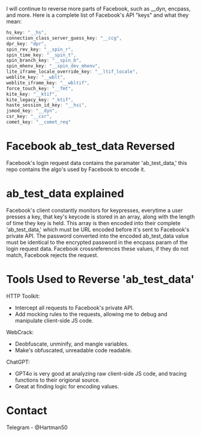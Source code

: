 I will continue to reverse more parts of Facebook, such as __dyn, encpass, and more. Here is a complete list of Facebook's API "keys" and what they mean:

```js
hs_key: "__hs",
connection_class_server_guess_key: "__ccg",
dpr_key: "dpr",
spin_rev_key: "__spin_r",
spin_time_key: "__spin_t",
spin_branch_key: "__spin_b",
spin_mhenv_key: "__spin_dev_mhenv",
lite_iframe_locale_override_key: "__ltif_locale",
weblite_key: "__wblt",
weblite_iframe_key: "__wbltif",
force_touch_key: "__fmt",
kite_key: "__ktif",
kite_legacy_key: "_ktif",
haste_session_id_key: "__hsi",
jsmod_key: "__dyn",
csr_key: "__csr",
comet_key: "__comet_req"
```

# Facebook ab_test_data Reversed

Facebook's login request data contains the paramater 'ab_test_data,' this repo contains the algo's used by Facebook to encode it.

# ab_test_data explained

Facebook's client constantly monitors for keypresses, everytime a user presses a key, that key's keycode is stored in an array, along with the length of time they key is held. This array is then encoded into their complete 'ab_test_data,' which must be URL encoded before it's sent to Facebook's private API. The password converted into the encoded ab_test_data value must be identical to the encrypted password in the encpass param of the login request data. Facebook crossreferences these values, if they do not match, Facebook rejects the request. 

# Tools Used to Reverse 'ab_test_data'

HTTP Toolkit:
- Intercept all requests to Facebook's private API.
- Add mocking rules to the requests, allowing me to debug and manipulate client-side JS code.

WebCrack:
- Deobfuscate, unminify, and mangle variables.
- Make's obfuscated, unreadable code readable. 

ChatGPT: 
- GPT4o is very good at analyzing raw client-side JS code, and tracing functions to their origional source. 
- Great at finding logic for encoding values.

# Contact

Telegram - @Hartman50